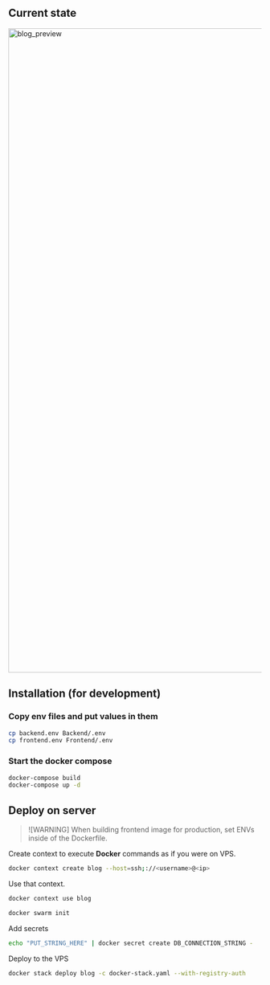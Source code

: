 ## Current state

<img width="2538" height="1283" alt="blog_preview" src="https://github.com/user-attachments/assets/b3d5332c-5926-4d39-a948-f59499b7e6c6" />

## Installation (for development)
### Copy env files and **put values in them**

```sh
cp backend.env Backend/.env
cp frontend.env Frontend/.env
```

### Start the docker compose

```sh
docker-compose build
docker-compose up -d
```


## Deploy on server

> ![WARNING]
> When building frontend image for production, set ENVs inside of the Dockerfile.

Create context to execute **Docker** commands as if you were on VPS.
```sh
docker context create blog --host=ssh;://<username>@<ip>
```

Use that context.
```sh
docker context use blog
```

```sh
docker swarm init
```

Add secrets
```sh
echo "PUT_STRING_HERE" | docker secret create DB_CONNECTION_STRING -
```

Deploy to the VPS

```sh
docker stack deploy blog -c docker-stack.yaml --with-registry-auth
```
